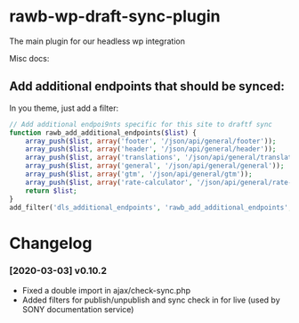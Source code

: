 # rawb-wp-draft-sync-plugin
The main plugin for our headless wp integration

Misc docs:

## Add additional endpoints that should be synced:

In you theme, just add a filter:

```php
// Add additional endpoi9nts specific for this site to draftf sync
function rawb_add_additional_endpoints($list) {
    array_push($list, array('footer', '/json/api/general/footer'));
    array_push($list, array('header', '/json/api/general/header'));
    array_push($list, array('translations', '/json/api/general/translations'));
    array_push($list, array('general', '/json/api/general/general'));
    array_push($list, array('gtm', '/json/api/general/gtm'));
    array_push($list, array('rate-calculator', '/json/api/general/rate-calculator'));
    return $list;
}
add_filter('dls_additional_endpoints', 'rawb_add_additional_endpoints', 10, 1);
```

# Changelog

### [2020-03-03] v0.10.2
* Fixed a double import in ajax/check-sync.php
* Added filters for publish/unpublish and sync check in for live (used by SONY documentation service)
